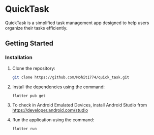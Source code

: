 # QuickTask

QuickTask is a simplified task management app designed to help users organize their tasks efficiently.

## Getting Started

### Installation

1. Clone the repository:

   ```bash
   git clone https://github.com/Mohit1774/quick_task.git

2. Install the dependencies using the command:

    ```markdown
    flutter pub get
    ```

3. To check in Android Emulated Devices, install Android Studio from https://developer.android.com/studio

4. Run the application using the command:

    ```markdown
    flutter run
    ```
